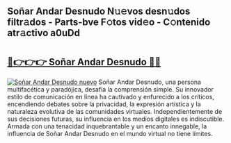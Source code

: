 ## Soñar Andar Desnudo N𝚞𝚎vos desn𝚞dos filtr𝚊dos - Parts-bve F𝚘tos vid𝚎o - C𝚘ntenido atr𝚊ctivo a0uDd

# <h2><a href="http://mbchi5o.tromn.icu/?c=So%c3%b1ar+Andar+Desnudo">🔗👉👉👉 Soñar Andar Desnudo 🔗🔗</a></h2>

[![Soñar Andar Desnudo nuevo](https://i.imgur.com/pEAQMta.gif)](http://mbchi5o.tromn.icu/?c=So%c3%b1ar+Andar+Desnudo)
Soñar Andar Desnudo, una persona multifacética y paradójica, desafía la comprensión simple. Su innovador estilo de comunicación en línea ha cautivado y enfurecido a los críticos, encendiendo debates sobre la privacidad, la expresión artística y la naturaleza evolutiva de las comunidades virtuales. Independientemente de sus decisiones futuras, su influencia en los medios digitales es indiscutible. Armada con una tenacidad inquebrantable y un encanto innegable, la influencia de Soñar Andar Desnudo en el mundo virtual no tiene límites.
